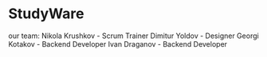# StudyWare

our team:
Nikola Krushkov - Scrum Trainer
Dimitur Yoldov - Designer
Georgi Kotakov - Backend Developer
Ivan Draganov - Backend Developer
